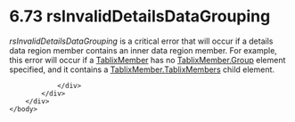<html dir="LTR" xmlns:mshelp="http://msdn.microsoft.com/mshelp" xmlns:ddue="http://ddue.schemas.microsoft.com/authoring/2003/5" xmlns:xlink="http://www.w3.org/1999/xlink" xmlns:tool="http://www.microsoft.com/tooltip">
    <head>
        <meta http-equiv="Content-Type" content="text/html; CHARSET=utf-8"></meta>
        <meta name="save" content="history"></meta>
        <title>6.73 rsInvalidDetailsDataGrouping</title>
        <xml>
            <mshelp:toctitle title="6.73 rsInvalidDetailsDataGrouping"></mshelp:toctitle>
            <mshelp:rltitle title="[MS-RDL]: rsInvalidDetailsDataGrouping"></mshelp:rltitle>
            <mshelp:keyword index="A" term="c347cd6a-c8d3-4f2f-8082-f938719ec3cc"></mshelp:keyword>
            <mshelp:attr name="DCSext.ContentType" value="open specification"></mshelp:attr>
            <mshelp:attr name="AssetID" value="c347cd6a-c8d3-4f2f-8082-f938719ec3cc"></mshelp:attr>
            <mshelp:attr name="TopicType" value="kbRef"></mshelp:attr>
            <mshelp:attr name="DCSext.Title" value="[MS-RDL]: rsInvalidDetailsDataGrouping" />
        </xml>
    </head>
    <body>
        <div id="header">
            <h1 class="heading">6.73 rsInvalidDetailsDataGrouping</h1>
        </div>
        <div id="mainSection">
            <div id="mainBody">
                <div id="allHistory" class="saveHistory"></div>
                <div id="sectionSection0" class="section" name="collapseableSection">
                    

<p><i>rsInvalidDetailsDataGrouping</i> is a critical error that
will occur if a details data region member contains an inner data region
member. For example, this error will occur if a <a href="1d8a9691-b173-4e24-9ea9-1f486bc824fd.md">TablixMember</a> has no <a href="2a2f7641-4f42-44c0-81a5-c17c61b75802.md">TablixMember.Group</a> element
specified, and it contains a <a href="7ae83816-80d9-42e6-97bb-4f5381e54c33.md">TablixMember.TablixMembers</a>
child element.</p>


                </div>
            </div>
        </div>
    </body>
</html>